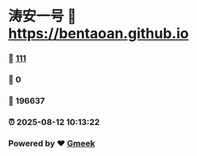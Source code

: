 # 涛安一号 :link: https://bentaoan.github.io 
### :page_facing_up: [111](https://bentaoan.github.io/tag.html) 
### :speech_balloon: 0 
### :hibiscus: 196637 
### :alarm_clock: 2025-08-12 10:13:22 
### Powered by :heart: [Gmeek](https://github.com/Meekdai/Gmeek)
